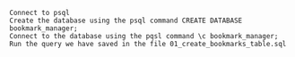     Connect to psql
    Create the database using the psql command CREATE DATABASE bookmark_manager;
    Connect to the database using the pqsl command \c bookmark_manager;
    Run the query we have saved in the file 01_create_bookmarks_table.sql

